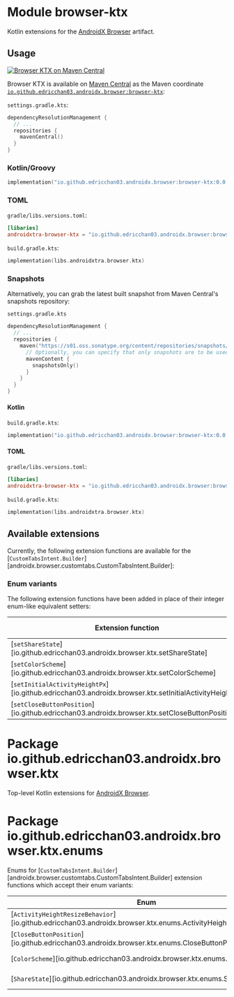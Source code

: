 # Module browser-ktx

Kotlin extensions for
the [AndroidX Browser](https://developer.android.com/jetpack/androidx/releases/browser)
artifact.

## Usage

<a href="https://central.sonatype.com/artifact/io.github.edricchan03.androidx.browser/browser-ktx"><img src="https://flat.badgen.net/maven/v/maven-central/io.github.edricchan03.androidx.browser/browser-ktx" alt="Browser KTX on Maven Central"></a>

Browser KTX is available on [Maven Central](https://central.sonatype.com/) as the Maven
coordinate [`io.github.edricchan03.androidx.browser:browser-ktx`](https://central.sonatype.com/artifact/io.github.edricchan03.androidx.browser/browser-ktx):

`settings.gradle.kts`:

```kotlin
dependencyResolutionManagement {
  // ...
  repositories {
    mavenCentral()
  }
}
```

### Kotlin/Groovy

```kotlin
implementation("io.github.edricchan03.androidx.browser:browser-ktx:0.0.1")
```

### TOML

`gradle/libs.versions.toml`:

```toml
[libaries]
androidxtra-browser-ktx = "io.github.edricchan03.androidx.browser:browser-ktx:0.0.1"
```

`build.gradle.kts`:

```kotlin
implementation(libs.androidxtra.browser.ktx)
```

### Snapshots

Alternatively, you can grab the latest built snapshot from Maven Central's snapshots
repository:

`settings.gradle.kts`

```kotlin
dependencyResolutionManagement {
  // ...
  repositories {
    maven("https://s01.oss.sonatype.org/content/repositories/snapshots/") {
      // Optionally, you can specify that only snapshots are to be used
      mavenContent {
        snapshotsOnly()
      }
    }
  }
}
```

#### Kotlin

`build.gradle.kts`:

```kotlin
implementation("io.github.edricchan03.androidx.browser:browser-ktx:0.0.1-SNAPSHOT")
```

#### TOML

`gradle/libs.versions.toml`:

```toml
[libaries]
androidxtra-browser-ktx = "io.github.edricchan03.androidx.browser:browser-ktx:0.0.1-SNAPSHOT"
```

`build.gradle.kts`:

```kotlin
implementation(libs.androidxtra.browser.ktx)
```

## Available extensions

Currently, the following extension functions are available for the
[`CustomTabsIntent.Builder`][androidx.browser.customtabs.CustomTabsIntent.Builder]:

### Enum variants

The following extension functions have been added in place of their integer enum-like equivalent
setters:

 **Extension function**                                                                                | **Enum**                                                                                                        | **Java equivalent**                                                                                                                      
-------------------------------------------------------------------------------------------------------|-----------------------------------------------------------------------------------------------------------------|------------------------------------------------------------------------------------------------------------------------------------------
 [`setShareState`][io.github.edricchan03.androidx.browser.ktx.setShareState]                           | [`ShareState`][io.github.edricchan03.androidx.browser.ktx.enums.ShareState]                                     | [Link](https://developer.android.com/reference/androidx/browser/customtabs/CustomTabsIntent.Builder#setShareState(int))                  
 [`setColorScheme`][io.github.edricchan03.androidx.browser.ktx.setColorScheme]                         | [`ColorScheme`][io.github.edricchan03.androidx.browser.ktx.enums.ColorScheme]                                   | [Link](https://developer.android.com/reference/androidx/browser/customtabs/CustomTabsIntent.Builder#setColorScheme(int))                 |
| [`setInitialActivityHeightPx`][io.github.edricchan03.androidx.browser.ktx.setInitialActivityHeightPx] | [`ActivityHeightResizeBehavior`][io.github.edricchan03.androidx.browser.ktx.enums.ActivityHeightResizeBehavior] | [Link](https://developer.android.com/reference/androidx/browser/customtabs/CustomTabsIntent.Builder#setInitialActivityHeightPx(int,int)) |
| [`setCloseButtonPosition`][io.github.edricchan03.androidx.browser.ktx.setCloseButtonPosition]         | [`CloseButtonPosition`][io.github.edricchan03.androidx.browser.ktx.enums.CloseButtonPosition]                   | [Link](https://developer.android.com/reference/androidx/browser/customtabs/CustomTabsIntent.Builder#setCloseButtonPosition(int))         |

# Package io.github.edricchan03.androidx.browser.ktx

Top-level Kotlin extensions
for [AndroidX Browser](https://developer.android.com/jetpack/androidx/releases/browser).

# Package io.github.edricchan03.androidx.browser.ktx.enums

Enums for [`CustomTabsIntent.Builder`][androidx.browser.customtabs.CustomTabsIntent.Builder]
extension functions which accept their enum variants:

| **Enum**                                                                                                        | **Method**                                                                                            |
|-----------------------------------------------------------------------------------------------------------------|-------------------------------------------------------------------------------------------------------|
 [`ActivityHeightResizeBehavior`][io.github.edricchan03.androidx.browser.ktx.enums.ActivityHeightResizeBehavior] | [`setInitialActivityHeightPx`][io.github.edricchan03.androidx.browser.ktx.setInitialActivityHeightPx] 
 [`CloseButtonPosition`][io.github.edricchan03.androidx.browser.ktx.enums.CloseButtonPosition]                   | [`setCloseButtonPosition`][io.github.edricchan03.androidx.browser.ktx.setCloseButtonPosition]         
 [`ColorScheme`][io.github.edricchan03.androidx.browser.ktx.enums.ColorScheme]                                   | [`setColorScheme`][io.github.edricchan03.androidx.browser.ktx.setColorScheme]                         
 [`ShareState`][io.github.edricchan03.androidx.browser.ktx.enums.ShareState]                                     | [`setShareState`][io.github.edricchan03.androidx.browser.ktx.setShareState]                           
